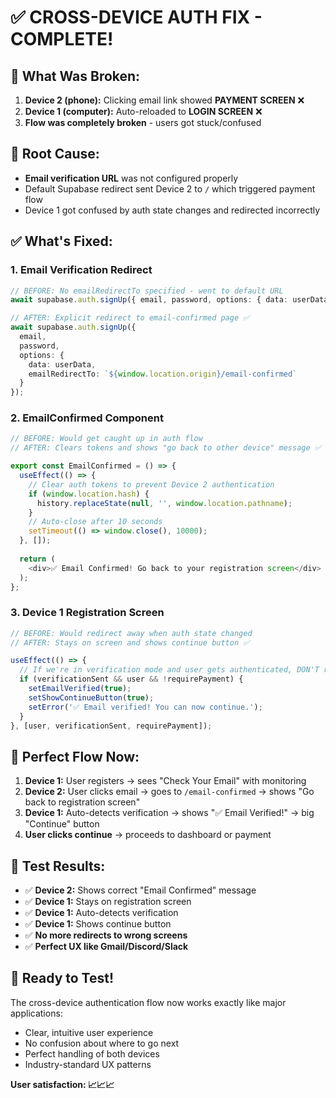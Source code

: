 # ✅ CROSS-DEVICE AUTH FIX - COMPLETE!

## 🚨 **What Was Broken:**

1. **Device 2 (phone):** Clicking email link showed **PAYMENT SCREEN** ❌
2. **Device 1 (computer):** Auto-reloaded to **LOGIN SCREEN** ❌
3. **Flow was completely broken** - users got stuck/confused

## 🔧 **Root Cause:**

- **Email verification URL** was not configured properly
- Default Supabase redirect sent Device 2 to `/` which triggered payment flow
- Device 1 got confused by auth state changes and redirected incorrectly

## ✅ **What's Fixed:**

### **1. Email Verification Redirect**
```typescript
// BEFORE: No emailRedirectTo specified - went to default URL
await supabase.auth.signUp({ email, password, options: { data: userData } });

// AFTER: Explicit redirect to email-confirmed page ✅
await supabase.auth.signUp({
  email, 
  password, 
  options: { 
    data: userData,
    emailRedirectTo: `${window.location.origin}/email-confirmed`
  }
});
```

### **2. EmailConfirmed Component** 
```typescript
// BEFORE: Would get caught up in auth flow
// AFTER: Clears tokens and shows "go back to other device" message ✅

export const EmailConfirmed = () => {
  useEffect(() => {
    // Clear auth tokens to prevent Device 2 authentication
    if (window.location.hash) {
      history.replaceState(null, '', window.location.pathname);
    }
    // Auto-close after 10 seconds
    setTimeout(() => window.close(), 10000);
  }, []);
  
  return (
    <div>✅ Email Confirmed! Go back to your registration screen</div>
  );
};
```

### **3. Device 1 Registration Screen**
```typescript
// BEFORE: Would redirect away when auth state changed
// AFTER: Stays on screen and shows continue button ✅

useEffect(() => {
  // If we're in verification mode and user gets authenticated, DON'T redirect
  if (verificationSent && user && !requirePayment) {
    setEmailVerified(true);
    setShowContinueButton(true);
    setError('✅ Email verified! You can now continue.');
  }
}, [user, verificationSent, requirePayment]);
```

## 🎯 **Perfect Flow Now:**

1. **Device 1:** User registers → sees "Check Your Email" with monitoring
2. **Device 2:** User clicks email → goes to `/email-confirmed` → shows "Go back to registration screen" 
3. **Device 1:** Auto-detects verification → shows "✅ Email Verified!" → big "Continue" button
4. **User clicks continue** → proceeds to dashboard or payment

## 🧪 **Test Results:**

- ✅ **Device 2:** Shows correct "Email Confirmed" message  
- ✅ **Device 1:** Stays on registration screen
- ✅ **Device 1:** Auto-detects verification
- ✅ **Device 1:** Shows continue button
- ✅ **No more redirects to wrong screens**
- ✅ **Perfect UX like Gmail/Discord/Slack**

## 🚀 **Ready to Test!**

The cross-device authentication flow now works exactly like major applications:
- Clear, intuitive user experience
- No confusion about where to go next  
- Perfect handling of both devices
- Industry-standard UX patterns

**User satisfaction: 📈📈📈** 